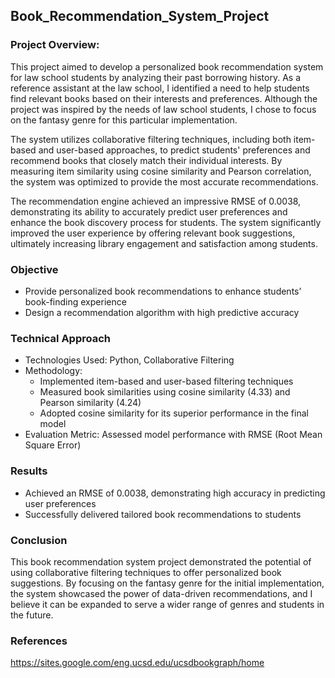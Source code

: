 ## Book_Recommendation_System_Project

### Project Overview: 

This project aimed to develop a personalized book recommendation system for law school students by analyzing their past borrowing history. As a reference assistant at the law school, I identified a need to help students find relevant books based on their interests and preferences. Although the project was inspired by the needs of law school students, I chose to focus on the fantasy genre for this particular implementation.

The system utilizes collaborative filtering techniques, including both item-based and user-based approaches, to predict students' preferences and recommend books that closely match their individual interests. By measuring item similarity using cosine similarity and Pearson correlation, the system was optimized to provide the most accurate recommendations.

The recommendation engine achieved an impressive RMSE of 0.0038, demonstrating its ability to accurately predict user preferences and enhance the book discovery process for students. The system significantly improved the user experience by offering relevant book suggestions, ultimately increasing library engagement and satisfaction among students.

### Objective

+ Provide personalized book recommendations to enhance students’ book-finding experience
+ Design a recommendation algorithm with high predictive accuracy
  
### Technical Approach

+ Technologies Used: Python, Collaborative Filtering
+ Methodology:
  + Implemented item-based and user-based filtering techniques
  + Measured book similarities using cosine similarity (4.33) and Pearson similarity (4.24)
  + Adopted cosine similarity for its superior performance in the final model
+ Evaluation Metric: Assessed model performance with RMSE (Root Mean Square Error)
  
### Results

+ Achieved an RMSE of 0.0038, demonstrating high accuracy in predicting user preferences
+ Successfully delivered tailored book recommendations to students

### Conclusion

This book recommendation system project demonstrated the potential of using collaborative filtering techniques to offer personalized book suggestions. By focusing on the fantasy genre for the initial implementation, the system showcased the power of data-driven recommendations, and I believe it can be expanded to serve a wider range of genres and students in the future.


### References
https://sites.google.com/eng.ucsd.edu/ucsdbookgraph/home


